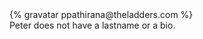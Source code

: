 <div class="profile-container">
  <div class="profile-thumb">
    {% gravatar ppathirana@theladders.com %}
  </div>
  <div class="profile-content">
    Peter does not have a lastname or a bio.
  </div>
</div>

